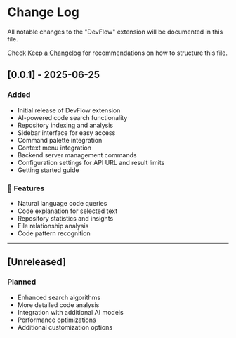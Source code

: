 # Change Log

All notable changes to the "DevFlow" extension will be documented in this file.

Check [Keep a Changelog](http://keepachangelog.com/) for recommendations on how to structure this file.

## [0.0.1] - 2025-06-25

### Added
- Initial release of DevFlow extension
- AI-powered code search functionality
- Repository indexing and analysis
- Sidebar interface for easy access
- Command palette integration
- Context menu integration
- Backend server management commands
- Configuration settings for API URL and result limits
- Getting started guide

### 🚀 Features
- Natural language code queries
- Code explanation for selected text
- Repository statistics and insights
- File relationship analysis
- Code pattern recognition

---

## [Unreleased]

### Planned
- Enhanced search algorithms
- More detailed code analysis
- Integration with additional AI models
- Performance optimizations
- Additional customization options